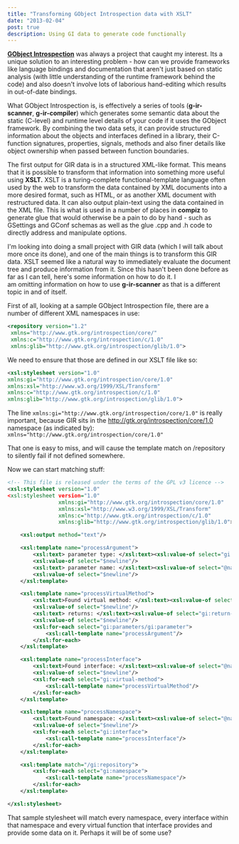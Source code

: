 ```yaml
---
title: "Transforming GObject Introspection data with XSLT"
date: "2013-02-04"
post: true
description: Using GI data to generate code functionally
---
```


**[GObject Introspection](https://live.gnome.org/GObjectIntrospection)** was always a project that caught my interest. Its a unique solution to an interesting problem - how can we provide frameworks like language bindings and documentation that aren't just based on static analysis (with little understanding of the runtime framework behind the code) and also doesn't involve lots of laborious hand-editing which results in out-of-date bindings.

What GObject Introspection is, is effectively a series of tools (**g-ir-scanner**, **g-ir-compiler**) which generates some semantic data about the static (C-level) and runtime level details of your code if it uses the GObject framework. By combining the two data sets, it can provide structured information about the objects and interfaces defined in a library, their C-function signatures, properties, signals, methods and also finer details like object ownership when passed between function boundaries.

The first output for GIR data is in a structured XML-like format. This means that it is possible to transform that information into something more useful using **XSLT.** XSLT is a turing-complete functional-template language often used by the web to transform the data contained by XML documents into a more desired format, such as HTML, or as another XML document with restructured data. It can also output plain-text using the data contained in the XML file. This is what is used in a number of places in **compiz** to generate glue that would otherwise be a pain to do by hand - such as GSettings and GConf schemas as well as the glue .cpp and .h code to directly address and manipulate options.

I'm looking into doing a small project with GIR data (which I will talk about more once its done), and one of the main things is to transform this GIR data. XSLT seemed like a natural way to immediately evaluate the document tree and produce information from it. Since this hasn't been done before as far as I can tell, here's some information on how to do it. I am omitting information on how to use **g-ir-scanner** as that is a different topic in and of itself.

First of all, looking at a sample GObject Introspection file, there are a number of different XML namespaces in use:

```xml
<repository version="1.2"
 xmlns="http://www.gtk.org/introspection/core/"
 xmlns:c="http://www.gtk.org/introspection/c/1.0"
 xmlns:glib="http://www.gtk.org/introspection/glib/1.0">
```

We need to ensure that those are defined in our XSLT file like so:

```xml
<xsl:stylesheet version="1.0"
xmlns:gi="http://www.gtk.org/introspection/core/1.0"
xmlns:xsl="http://www.w3.org/1999/XSL/Transform"
xmlns:c="http://www.gtk.org/introspection/c/1.0"
xmlns:glib="http://www.gtk.org/introspection/glib/1.0">
```

The line `xmlns:gi="http://www.gtk.org/introspection/core/1.0"` is really important, because GIR sits in the http://gtk.org/introspection/core/1.0 namespace (as indicated by): `xmlns="http://www.gtk.org/introspection/core/1.0"`

That one is easy to miss, and will cause the template match on /repository to silently fail if not defined somewhere.

Now we can start matching stuff:

```xml
<!-- This file is released under the terms of the GPL v3 licence -->
<xsl:stylesheet version="1.0"
<xsl:stylesheet version="1.0"
                xmlns:gi="http://www.gtk.org/introspection/core/1.0"
                xmlns:xsl="http://www.w3.org/1999/XSL/Transform"
                xmlns:c="http://www.gtk.org/introspection/c/1.0"
                xmlns:glib="http://www.gtk.org/introspection/glib/1.0">

    <xsl:output method="text"/>

    <xsl:template name="processArgument">
        <xsl:text> parameter type: </xsl:text><xsl:value-of select="gi:type/@c:type"/>
        <xsl:value-of select="$newline"/>
        <xsl:text> parameter name: </xsl:text><xsl:value-of select="@name"/>
        <xsl:value-of select="$newline"/>
    </xsl:template>

    <xsl:template name="processVirtualMethod">
        <xsl:text>Found virtual method: </xsl:text><xsl:value-of select="@name"/>
        <xsl:value-of select="$newline"/>
        <xsl:text> returns: </xsl:text><xsl:value-of select="gi:return-value/gi:type/@c:type"/>
        <xsl:value-of select="$newline"/>
        <xsl:for-each select="gi:parameters/gi:parameter">
            <xsl:call-template name="processArgument"/>
        </xsl:for-each>
    </xsl:template>

    <xsl:template name="processInterface">
        <xsl:text>Found interface: </xsl:text><xsl:value-of select="@name"/>
        <xsl:value-of select="$newline"/>
        <xsl:for-each select="gi:virtual-method">
            <xsl:call-template name="processVirtualMethod"/>
        </xsl:for-each>
    </xsl:template>

    <xsl:template name="processNamespace">
        <xsl:text>Found namespace: </xsl:text><xsl:value-of select="@name"/>
        <xsl:value-of select="$newline"/>
        <xsl:for-each select="gi:interface">
            <xsl:call-template name="processInterface"/>
        </xsl:for-each>
    </xsl:template>

    <xsl:template match="/gi:repository">
        <xsl:for-each select="gi:namespace">
            <xsl:call-template name="processNamespace"/>
        </xsl:for-each>
    </xsl:template>

</xsl:stylesheet>
```

That sample stylesheet will match every namespace, every interface within that namespace and every virtual function that interface provides and provide some data on it. Perhaps it will be of some use?
